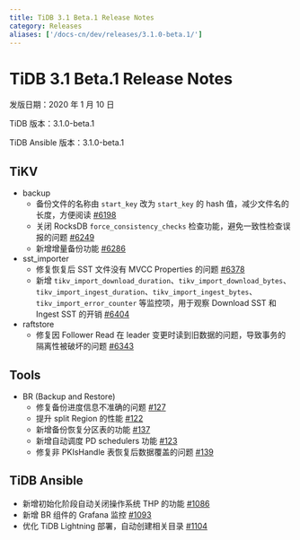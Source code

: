 ```yaml
---
title: TiDB 3.1 Beta.1 Release Notes
category: Releases
aliases: ['/docs-cn/dev/releases/3.1.0-beta.1/']
---
```


# TiDB 3.1 Beta.1 Release Notes

发版日期：2020 年 1 月 10 日

TiDB 版本：3.1.0-beta.1

TiDB Ansible 版本：3.1.0-beta.1

## TiKV

+ backup
    - 备份文件的名称由 `start_key` 改为 `start_key` 的 hash 值，减少文件名的长度，方便阅读 [#6198](https://github.com/tikv/tikv/pull/6198)
    - 关闭 RocksDB `force_consistency_checks` 检查功能，避免一致性检查误报的问题 [#6249](https://github.com/tikv/tikv/pull/6249)
    - 新增增量备份功能 [#6286](https://github.com/tikv/tikv/pull/6286)
+ sst_importer
    - 修复恢复后 SST 文件没有 MVCC Properties 的问题 [#6378](https://github.com/tikv/tikv/pull/6378)
    - 新增 `tikv_import_download_duration`、`tikv_import_download_bytes`、`tikv_import_ingest_duration`、`tikv_import_ingest_bytes`、`tikv_import_error_counter` 等监控项，用于观察 Download SST 和 Ingest SST 的开销 [#6404](https://github.com/tikv/tikv/pull/6404)
+ raftstore
    - 修复因 Follower Read 在 leader 变更时读到旧数据的问题，导致事务的隔离性被破坏的问题 [#6343](https://github.com/tikv/tikv/pull/6343)

## Tools

+ BR (Backup and Restore)
    - 修复备份进度信息不准确的问题 [#127](https://github.com/pingcap/br/pull/127)
    - 提升 split Region 的性能 [#122](https://github.com/pingcap/br/pull/122)
    - 新增备份恢复分区表的功能 [#137](https://github.com/pingcap/br/pull/137)
    - 新增自动调度 PD schedulers 功能 [#123](https://github.com/pingcap/br/pull/123)
    - 修复非 PKIsHandle 表恢复后数据覆盖的问题 [#139](https://github.com/pingcap/br/pull/139)

## TiDB Ansible

- 新增初始化阶段自动关闭操作系统 THP 的功能 [#1086](https://github.com/pingcap/tidb-ansible/pull/1086)
- 新增 BR 组件的 Grafana 监控 [#1093](https://github.com/pingcap/tidb-ansible/pull/1093)
- 优化 TiDB Lightning 部署，自动创建相关目录 [#1104](https://github.com/pingcap/tidb-ansible/pull/1104)
